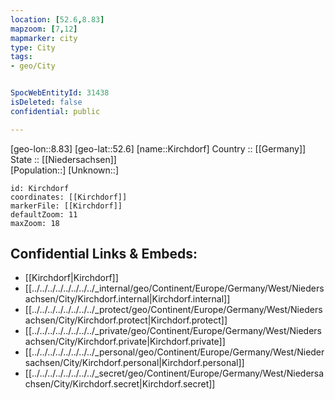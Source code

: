 ```yaml
---
location: [52.6,8.83] 
mapzoom: [7,12] 
mapmarker: city 
type: City
tags:
- geo/City


SpocWebEntityId: 31438
isDeleted: false
confidential: public

---
```

[geo-lon::8.83] 
[geo-lat::52.6] 
[name::Kirchdorf] 
Country :: [[Germany]]  
State :: [[Niedersachsen]]  
[Population::] 
[Unknown::] 


```leaflet
id: Kirchdorf
coordinates: [[Kirchdorf]] 
markerFile: [[Kirchdorf]] 
defaultZoom: 11 
maxZoom: 18
```


## Confidential Links & Embeds: 
- [[Kirchdorf|Kirchdorf]]  
- [[../../../../../../../../_internal/geo/Continent/Europe/Germany/West/Niedersachsen/City/Kirchdorf.internal|Kirchdorf.internal]] 
- [[../../../../../../../../_protect/geo/Continent/Europe/Germany/West/Niedersachsen/City/Kirchdorf.protect|Kirchdorf.protect]] 
- [[../../../../../../../../_private/geo/Continent/Europe/Germany/West/Niedersachsen/City/Kirchdorf.private|Kirchdorf.private]] 
- [[../../../../../../../../_personal/geo/Continent/Europe/Germany/West/Niedersachsen/City/Kirchdorf.personal|Kirchdorf.personal]] 
- [[../../../../../../../../_secret/geo/Continent/Europe/Germany/West/Niedersachsen/City/Kirchdorf.secret|Kirchdorf.secret]] 
